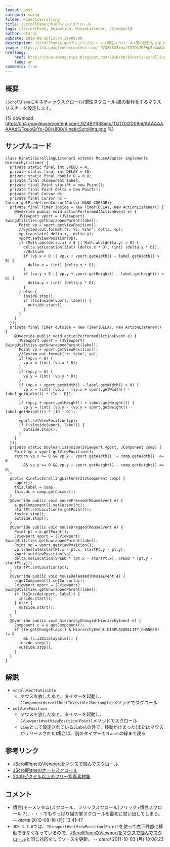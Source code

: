 ```yaml
---
layout: post
category: swing
folder: KineticScrolling
title: JScrollPaneでキネティックスクロール
tags: [JScrollPane, Animation, MouseListener, JViewport]
author: aterai
pubdate: 2010-08-16T13:34:26+09:00
description: JScrollPaneにキネティックスクロール(慣性スクロール)風の動作をするマウスリスナーを設定します。
image: https://lh4.googleusercontent.com/_9Z4BYR88imo/TQTO32D08pI/AAAAAAAAAdE/TpuoGrYo-Q0/s800/KineticScrolling.png
hreflang:
    href: http://java-swing-tips.blogspot.com/2010/08/kinetic-scrolling-jscrollpane.html
    lang: en
comments: true
---
```

## 概要
`JScrollPane`にキネティックスクロール(慣性スクロール)風の動作をするマウスリスナーを設定します。

{% download https://lh4.googleusercontent.com/_9Z4BYR88imo/TQTO32D08pI/AAAAAAAAAdE/TpuoGrYo-Q0/s800/KineticScrolling.png %}

## サンプルコード
<pre class="prettyprint"><code>class KineticScrollingListener2 extends MouseAdapter implements HierarchyListener {
  private static final int SPEED = 4;
  private static final int DELAY = 10;
  private static final double D = 0.8;
  private final JComponent label;
  private final Point startPt = new Point();
  private final Point delta = new Point();
  private final Cursor dc;
  private final Cursor hc = Cursor.getPredefinedCursor(Cursor.HAND_CURSOR);
  private final Timer inside = new Timer(DELAY, new ActionListener() {
    @Override public void actionPerformed(ActionEvent e) {
      JViewport vport = (JViewport) SwingUtilities.getUnwrappedParent(label);
      Point vp = vport.getViewPosition();
      //System.out.format("s: %s, %s%n", delta, vp);
      vp.translate(-delta.x, -delta.y);
      vport.setViewPosition(vp);
      if (Math.abs(delta.x) &gt; 0 || Math.abs(delta.y) &gt; 0) {
        delta.setLocation((int) (delta.x * D), (int) (delta.y * D));
        //Outside
        if (vp.x &lt; 0 || vp.x + vport.getWidth() - label.getWidth() &gt; 0) {
          delta.x = (int) (delta.x * D);
        }
        if (vp.y &lt; 0 || vp.y + vport.getHeight() - label.getHeight() &gt; 0) {
          delta.y = (int) (delta.y * D);
        }
      } else {
        inside.stop();
        if (!isInside(vport, label)) {
          outside.start();
        }
      }
    }
  });
  private final Timer outside = new Timer(DELAY, new ActionListener() {
    @Override public void actionPerformed(ActionEvent e) {
      JViewport vport = (JViewport) SwingUtilities.getUnwrappedParent(label);
      Point vp = vport.getViewPosition();
      //System.out.format("r: %s%n", vp);
      if (vp.x &lt; 0) {
        vp.x = (int) (vp.x * D);
      }
      if (vp.y &lt; 0) {
        vp.y = (int) (vp.y * D);
      }
      if (vp.x + vport.getWidth() - label.getWidth() &gt; 0) {
        vp.x = (int) (vp.x - (vp.x + vport.getWidth() - label.getWidth()) * (1d - D));
      }
      if (vp.y + vport.getHeight() &gt; label.getHeight()) {
        vp.y = (int) (vp.y - (vp.y + vport.getHeight() - label.getHeight()) * (1d - D));
      }
      vport.setViewPosition(vp);
      if (isInside(vport, label)) {
        outside.stop();
      }
    }
  });
  private static boolean isInside(JViewport vport, JComponent comp) {
    Point vp = vport.getViewPosition();
    return vp.x &gt;= 0 &amp;&amp; vp.x + vport.getWidth()  - comp.getWidth()  &lt;= 0
        &amp;&amp; vp.y &gt;= 0 &amp;&amp; vp.y + vport.getHeight() - comp.getHeight() &lt;= 0;
  }
  public KineticScrollingListener2(JComponent comp) {
    super();
    this.label = comp;
    this.dc = comp.getCursor();
  }
  @Override public void mousePressed(MouseEvent e) {
    e.getComponent().setCursor(hc);
    startPt.setLocation(e.getPoint());
    inside.stop();
    outside.stop();
  }
  @Override public void mouseDragged(MouseEvent e) {
    Point pt = e.getPoint();
    JViewport vport = (JViewport) SwingUtilities.getUnwrappedParent(label);
    Point vp = vport.getViewPosition();
    vp.translate(startPt.x - pt.x, startPt.y - pt.y);
    vport.setViewPosition(vp);
    delta.setLocation(SPEED * (pt.x - startPt.x), SPEED * (pt.y - startPt.y));
    startPt.setLocation(pt);
  }
  @Override public void mouseReleased(MouseEvent e) {
    e.getComponent().setCursor(dc);
    JViewport vport = (JViewport) SwingUtilities.getUnwrappedParent(label);
    if (isInside(vport, label)) {
      inside.start();
    } else {
      outside.start();
    }
  }
  @Override public void hierarchyChanged(HierarchyEvent e) {
    Component c = e.getComponent();
    if ((e.getChangeFlags() &amp; HierarchyEvent.DISPLAYABILITY_CHANGED) != 0
        &amp;&amp; !c.isDisplayable()) {
      inside.stop();
      outside.stop();
    }
  }
}
</code></pre>

## 解説
- `scrollRectToVisible`
    - マウスを放したあと、タイマーを起動し、`JComponent#scrollRectToVisible(Rectangle)`メソッドでスクロール
- `setViewPosition`
    - マウスを放したあと、タイマーを起動し、`JViewport#setViewPosition(Point)`メソッドでスクロール
    - `View`として設定されている`JLabel`の外で、移動が止まった(またはマウスがリリースされた)場合は、別のタイマーで`JLabel`の縁まで戻る

<!-- dummy comment line for breaking list -->

## 参考リンク
- [JScrollPaneのViewportをマウスで掴んでスクロール](https://ateraimemo.com/Swing/HandScroll.html)
- [JScrollPaneのオートスクロール](https://ateraimemo.com/Swing/AutoScroll.html)
- [2000ピクセル以上のフリー写真素材集](http://sozai-free.com/)

<!-- dummy comment line for breaking list -->

## コメント
- 慣性(モーメンタム)スクロール、フリックスクロール(フリック+慣性スクロール？)、・・・でもやっぱり猫の掌スクロールを最初に思い出してしまう。 -- *aterai* 2010-08-16 (月) 13:41:47
- `JDK 1.7.0`では、`JViewport#setViewPosition(Point)`を使って右下外部に移動できなくなっているので、[JScrollPaneのViewportをマウスで掴んでスクロール](https://ateraimemo.com/Swing/HandScroll.html)と同じ対応をしてソースを更新。 -- *aterai* 2011-10-03 (月) 18:08:23

<!-- dummy comment line for breaking list -->
